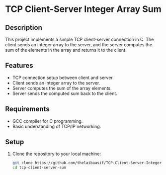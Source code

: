 # TCP Client-Server Integer Array Sum

## Description
This project implements a simple TCP client-server connection in C. The client sends an integer array to the server, and the server computes the sum of the elements in the array and returns it to the client.

## Features
- TCP connection setup between client and server.
- Client sends an integer array to the server.
- Server computes the sum of the array elements.
- Server sends the computed sum back to the client.

## Requirements
- GCC compiler for C programming.
- Basic understanding of TCP/IP networking.

## Setup
1. Clone the repository to your local machine:
   ```sh
   git clone https://github.com/thelaibaasif/TCP-Client-Server-Integer-Array-Sum/
   cd tcp-client-server-sum
